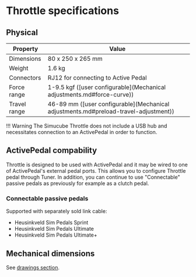 # Throttle specifications

## Physical

| Property          | Value                                                                                 |
| ----------------- | ------------------------------------------------------------------------------------- |
| Dimensions        | 80 x 250 x 265 mm                                                                     |
| Weight            | 1.6 kg                                                                                |
| Connectors        | RJ12 for connecting to Active Pedal                                                   |
| Force range       | 1-9.5 kgf ([user configurable](Mechanical adjustments.md#force-curve))                |
| Travel range      | 46-89 mm ([user configurable](Mechanical adjustments.md#preload-travel-adjustment))   |


!!! Warning
    The Simucube Throttle does not include a USB hub and necessitates connection to an ActivePedal in order to function.

## ActivePedal compability

Throttle is designed to be used with ActivePedal and it may be wired to one of ActivePedal's external pedal ports. This allows you to configure Throttle pedal through Tuner. In addition, you can continue to use "Connectable" passive pedals as previously for example as a clutch pedal. 

### Connectable passive pedals

Supported with separately sold link cable:

* Heusinkveld Sim Pedals Sprint
* Heusinkveld Sim Pedals Ultimate
* Heusinkveld Sim Pedals Ultimate+

## Mechanical dimensions

See [drawings section](Drawings.md).

